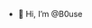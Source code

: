 - 👋 Hi, I’m @B0use

<!---
B0use/B0use is a ✨ special ✨ repository because its `README.md` (this file) appears on your GitHub profile.
You can click the Preview link to take a look at your changes.
--->
